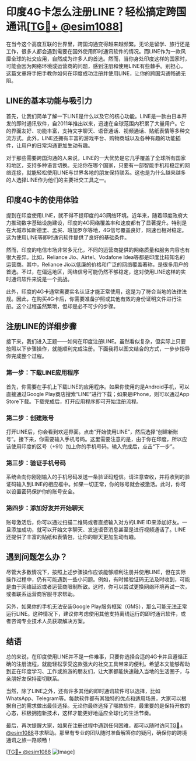 # 印度4G卡怎么注册LINE？轻松搞定跨国通讯[[TG💪+ @esim1088](https://t.me/s/esim1088)]

在当今这个高度互联的世界里，跨国沟通变得越来越频繁。无论是留学、旅行还是工作，很多人都会遇到需要在国外使用即时通讯软件的情况。而LINE作为一款风靡全球的社交应用，自然成为许多人的首选。然而，当你身处印度这样的国家时，可能会因为网络环境或运营商的问题，感到注册和使用LINE有些棘手。别担心，这篇文章将手把手教你如何在印度成功注册并使用LINE，让你的跨国沟通畅通无阻。

## LINE的基本功能与吸引力

首先，让我们简单了解一下LINE是什么以及它的核心功能。LINE是一款由日本开发的即时通讯软件，自2011年推出以来，迅速在全球范围内积累了大量用户。它的界面友好、功能丰富，支持文字聊天、语音通话、视频通话、贴纸表情等多种交流方式。此外，LINE还拥有丰富的游戏平台、购物商城以及各种有趣的功能插件，让用户的日常沟通更加生动有趣。

对于那些需要跨国沟通的人来说，LINE的一大优势是它几乎覆盖了全球所有国家和地区，支持多种语言切换。无论你在哪个国家，只要有一部智能手机和稳定的网络连接，就能轻松使用LINE与世界各地的朋友保持联系。这也是为什么越来越多的人选择LINE作为他们的主要社交工具之一。

## 印度4G卡的使用体验

提到在印度使用LINE，就不得不提印度的4G网络环境。近年来，随着印度政府大力推动数字基础设施建设，印度的4G网络覆盖率和速度都有了显著提升。特别是在大城市如新德里、孟买、班加罗尔等地，4G信号覆盖良好，网速也相对稳定。这为使用LINE等即时通讯软件提供了良好的基础条件。

然而，印度的电信市场非常多元化，不同的运营商提供的网络质量和服务内容也有很大差异。比如，Reliance Jio、Airtel、Vodafone Idea等都是印度比较知名的运营商。其中，Reliance Jio以低廉的价格和广泛的网络覆盖著称，是很多用户的首选。不过，在偏远地区，网络信号可能仍然不够稳定，这对使用LINE这样的实时通讯软件来说是一个挑战。

此外，印度的4G卡通常需要实名认证才能正常使用，这是为了符合当地的法律法规。因此，在购买4G卡后，你需要准备护照或其他有效的身份证明文件进行注册。这个过程虽然繁琐，但却是必不可少的步骤。

## 注册LINE的详细步骤

接下来，我们进入正题——如何在印度注册LINE。虽然看似复杂，但实际上只要按照以下步骤操作，就能顺利完成注册。下面我将以图文结合的方式，一步步指导你完成整个过程。

### 第一步：下载LINE应用程序

首先，你需要在手机上下载LINE的应用程序。如果你使用的是Android手机，可以直接通过Google Play商店搜索“LINE”进行下载；如果是iPhone，则可以通过App Store下载。下载完成后，打开应用程序即可开始注册流程。

### 第二步：创建账号

打开LINE后，你会看到欢迎界面。点击“开始使用LINE”，然后选择“创建新账号”。接下来，你需要输入手机号码。这里需要注意的是，由于你在印度，所以应该使用印度的区号（+91）加上你的手机号码。输入完成后，点击“下一步”。

### 第三步：验证手机号码

系统会向你刚刚输入的手机号码发送一条验证码短信。请注意查收，并将收到的验证码输入到LINE的相应框中。如果一切正常，你的账号就会被激活。此时，你可以设置密码保护你的账号安全。

### 第四步：添加好友并开始聊天

账号激活后，你可以通过扫描二维码或者直接输入对方的LINE ID来添加好友。一旦添加成功，就可以开始文字聊天、发送语音消息甚至是进行视频通话了。LINE还提供了丰富的贴纸和表情包，让你的聊天更加生动有趣。

## 遇到问题怎么办？

尽管大多数情况下，按照上述步骤操作应该能够顺利注册并使用LINE，但在实际操作过程中，仍有可能遇到一些小问题。例如，有时候验证码无法及时收到，可能是由于网络延迟或者运营商限制所致。这时，你可以尝试更换网络环境再试一次，或者联系运营商客服寻求帮助。

另外，如果你的手机无法安装Google Play服务框架（GMS），那么可能无法正常运行LINE。这种情况下，建议你考虑使用其他支持离线运行的即时通讯软件，或者咨询专业技术人员获取解决方案。

## 结语

总的来说，在印度使用LINE并不是一件难事，只要你选择合适的4G卡并且遵循正确的注册流程，就能轻松享受这款强大的社交工具带来的便利。希望本文能够帮助到正在印度学习、工作或旅游的朋友们，让大家都能快速融入当地的生活圈子，与亲朋好友保持密切联系。

当然，除了LINE之外，还有许多其他的即时通讯软件可以选择，比如WhatsApp、Telegram等。每款软件都有其独特的优点和适用场景，大家可以根据自己的需求做出最佳选择。无论你最终选择了哪款软件，最重要的是保持开放的心态，积极拥抱新技术，这样才能更好地适应全球化的生活节奏。

最后，再次提醒大家，如果在注册过程中遇到任何困难，都可以随时访问[TG💪+ @esim1088](https://t.me/s/esim1088)寻求帮助。那里有专业的团队随时准备解答你的疑问，确保你的跨境通讯之旅一路顺畅！

[[TG💪+ @esim1088](https://t.me/s/esim1088) ![Image](https://i.postimg.cc/4NQfJmqS/Snipaste-2025-05-13-00-14-12.png)]